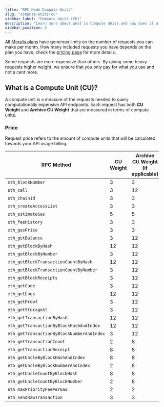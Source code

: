 ```yaml
---
title: "RPC Node Compute Units"
slug: "compute-units-cu"
sidebar_label: "Compute Units (CU)"
description: "Learn more about what is Compute Units and how does it affects your pricing."
sidebar_position: 8
---
```


All [Moralis plans](/web3-data-api/evm/pricing-plans) have generous limits on the number of requests you can make per month. How many included requests you have depends on the plan you have, check the [pricing page](https://moralis.io/pricing) for more details.

Some requests are more expensive than others. By giving some heavy requests higher weight, we ensure that you only pay for what you use and not a cent more.

## What is a Compute Unit (CU)?

A compute unit is a measure of the requests needed to query computationally expensive API endpoints. Each request has both **CU Weight** and **Archive CU Weight** that are measured in terms of compute units.

### Price

Request price refers to the amount of compute units that will be calculated towards your API usage billing.

| RPC Method                                | CU Weight | Archive CU Weight (if applicable) |
| ----------------------------------------- | --------- | --------------------------------- |
| `eth_blockNumber`                         | 3         | 3                                 |
| `eth_call`                                | 3         | 12                                |
| `eth_chainId`                             | 3         | 3                                 |
| `eth_createAccessList`                    | 3         | 3                                 |
| `eth_estimateGas`                         | 5         | 5                                 |
| `eth_feeHistory`                          | 3         | 3                                 |
| `eth_gasPrice`                            | 3         | 3                                 |
| `eth_getBalance`                          | 3         | 12                                |
| `eth_getBlockByHash`                      | 12        | 12                                |
| `eth_getBlockByNumber`                    | 3         | 12                                |
| `eth_getBlockTransactionCountByHash`      | 12        | 12                                |
| `eth_getBlockTransactionCountByNumber`    | 3         | 12                                |
| `eth_getBlockReceipts`                    | 3         | 12                                |
| `eth_getCode`                             | 3         | 12                                |
| `eth_getLogs`                             | 12        | 12                                |
| `eth_getProof`                            | 3         | 12                                |
| `eth_getStorageAt`                        | 3         | 12                                |
| `eth_getTransactionByHash`                | 12        | 12                                |
| `eth_getTransactionByBlockHashAndIndex`   | 12        | 12                                |
| `eth_getTransactionByBlockNumberAndIndex` | 3         | 12                                |
| `eth_getTransactionCount`                 | 2         | 8                                 |
| `eth_getTransactionReceipt`               | 8         | 8                                 |
| `eth_getUncleByBlockHashAndIndex`         | 8         | 8                                 |
| `eth_getUncleByBlockNumberAndIndex`       | 2         | 8                                 |
| `eth_getUncleCountByBlockHash`            | 8         | 8                                 |
| `eth_getUncleCountByBlockNumber`          | 2         | 8                                 |
| `eth_maxPriorityFeePerGas`                | 2         | 2                                 |
| `eth_sendRawTransaction`                  | 3         | 3                                 |
